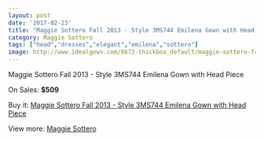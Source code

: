 ```yaml
---
layout: post
date: '2017-02-23'
title: "Maggie Sottero Fall 2013 - Style 3MS744 Emilena Gown with Head Piece"
category: Maggie Sottero
tags: ["head","dresses","elegant","emilena","sottero"]
image: http://www.idealgown.com/8673-thickbox_default/maggie-sottero-fall-2013-style-3ms744-emilena-gown-with-head-piece.jpg
---
```

Maggie Sottero Fall 2013 - Style 3MS744 Emilena Gown with Head Piece

On Sales: **$509**
<a href="https://www.idealgown.com/en/maggie-sottero/3602-maggie-sottero-fall-2013-style-3ms744-emilena-gown-with-head-piece.html"><amp-img layout="responsive" width="600" height="600" src="//www.idealgown.com/8673-thickbox_default/maggie-sottero-fall-2013-style-3ms744-emilena-gown-with-head-piece.jpg" alt="Maggie Sottero Fall 2013 - Style 3MS744 Emilena Gown with Head Piece 0" /></a>
<a href="https://www.idealgown.com/en/maggie-sottero/3602-maggie-sottero-fall-2013-style-3ms744-emilena-gown-with-head-piece.html"><amp-img layout="responsive" width="600" height="600" src="//www.idealgown.com/8675-thickbox_default/maggie-sottero-fall-2013-style-3ms744-emilena-gown-with-head-piece.jpg" alt="Maggie Sottero Fall 2013 - Style 3MS744 Emilena Gown with Head Piece 1" /></a>
<a href="https://www.idealgown.com/en/maggie-sottero/3602-maggie-sottero-fall-2013-style-3ms744-emilena-gown-with-head-piece.html"><amp-img layout="responsive" width="600" height="600" src="//www.idealgown.com/8674-thickbox_default/maggie-sottero-fall-2013-style-3ms744-emilena-gown-with-head-piece.jpg" alt="Maggie Sottero Fall 2013 - Style 3MS744 Emilena Gown with Head Piece 2" /></a>

Buy it: [Maggie Sottero Fall 2013 - Style 3MS744 Emilena Gown with Head Piece](https://www.idealgown.com/en/maggie-sottero/3602-maggie-sottero-fall-2013-style-3ms744-emilena-gown-with-head-piece.html "Maggie Sottero Fall 2013 - Style 3MS744 Emilena Gown with Head Piece")

View more: [Maggie Sottero](https://www.idealgown.com/en/45-maggie-sottero "Maggie Sottero")